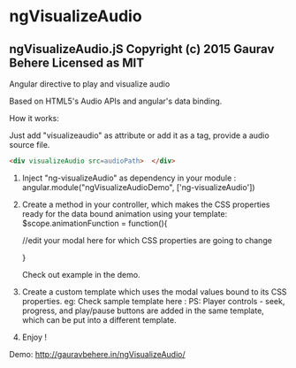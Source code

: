 # ngVisualizeAudio
ngVisualizeAudio.jS
Copyright (c) 2015 Gaurav Behere
Licensed as MIT 
-------------------------------

Angular directive to play and visualize audio

Based on HTML5's Audio APIs and angular's data binding.

How it works:

Just add "visualizeaudio" as attribute or add it as a tag, provide a audio source file.

```html
<div visualizeAudio src=audioPath>  </div>
```



1. Inject "ng-visualizeAudio" as dependency in your module :
   angular.module("ngVisualizeAudioDemo", ['ng-visualizeAudio'])

2. Create a method in your controller, which makes the CSS properties ready for the data bound animation using your template:
   $scope.animationFunction = function(){
   
   //edit your modal here for which CSS properties are going to change
   
   }
   
   Check out example in the demo.
   
3. Create a custom template which uses the modal values bound to its CSS properties.
   eg: Check sample template here : 
   PS: Player controls - seek, progress, and play/pause buttons are added in the same template, which can be put into a different template.


4. Enjoy !


Demo: http://gauravbehere.in/ngVisualizeAudio/



